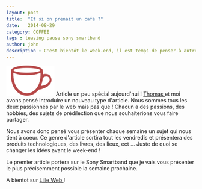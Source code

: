 ```yaml
---
layout: post
title:  "Et si on prenait un café ?"
date:   2014-08-29
category: COFFEE
tags : teasing pause sony smartband
author: john
description : C'est bientôt le week-end, il est temps de penser à autre chose !
---
```


<img src="/src/img/pictos/icon_coffee.png" class="pull-left" alt="Icon pause café" />
Article un peu spécial aujourd'hui ! <a href="/team" title="Thomas Deconinck"> Thomas </a> et moi avons pensé introduire un nouveau type d'article. Nous sommes tous les deux passionnés par le web mais pas que ! Chacun a des passions, des hobbies, des sujets de prédilection que nous souhaiterions vous faire partager.

Nous avons donc pensé vous présenter chaque semaine un sujet qui nous tient à coeur. Ce genre d'article sortira tout les vendredis et présentera des produits technologiques, des livres, des lieux, ect ... Juste de quoi se changer les idées avant le week-end !

Le premier article portera sur le Sony Smartband que je vais vous présenter le plus précisemment possible la semaine prochaine.

A bientot sur <a href="http://lilleweb.fr" title="Lille Web"> Lille Web </a> !
